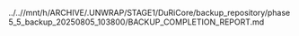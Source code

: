 ../..//mnt/h/ARCHIVE/.UNWRAP/STAGE1/DuRiCore/backup_repository/phase5_5_backup_20250805_103800/BACKUP_COMPLETION_REPORT.md